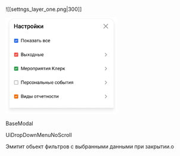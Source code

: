 
![[settngs_layer_one.png|300]]

<img src="../../assets/settings_layer_one.png" width="300">

BaseModal

UiDropDownMenuNoScroll


Эмитит обьект фильтров с выбранными данными при закрытии.о